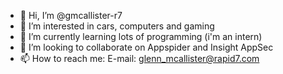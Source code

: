- 👋 Hi, I’m @gmcallister-r7
- 👀 I’m interested in cars, computers and gaming
- 🌱 I’m currently learning lots of programming (i'm an intern)
- 💞️ I’m looking to collaborate on Appspider and Insight AppSec
- 📫 How to reach me:
     E-mail: glenn_mcallister@rapid7.com

<!---
gmcallister-r7/gmcallister-r7 is a ✨ special ✨ repository because its `README.md` (this file) appears on your GitHub profile.
You can click the Preview link to take a look at your changes.
--->

